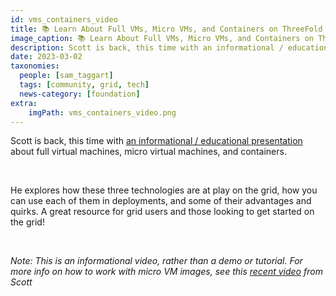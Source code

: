 ```yaml
---
id: vms_containers_video
title: 📚 Learn About Full VMs, Micro VMs, and Containers on ThreeFold
image_caption: 📚 Learn About Full VMs, Micro VMs, and Containers on ThreeFold
description: Scott is back, this time with an informational / educational presentation about full virtual machines, micro virtual machines, and containers. 
date: 2023-03-02
taxonomies:
  people: [sam_taggart]
  tags: [community, grid, tech]
  news-category: [foundation]
extra:
    imgPath: vms_containers_video.png
---
```


Scott is back, this time with [an informational / educational presentation](https://www.youtube.com/watch?v=Q5uH0qBJtQo) about full virtual machines, micro virtual machines, and containers.

<br/>

He explores how these three technologies are at play on the grid, how you can use each of them in deployments, and some of their advantages and quirks. A great resource for grid users and those looking to get started on the grid!

<br/>

_Note: This is an informational video, rather than a demo or tutorial. For more info on how to work with micro VM images, see this [recent video](https://www.youtube.com/watch?v=IM9fikszyss) from Scott_